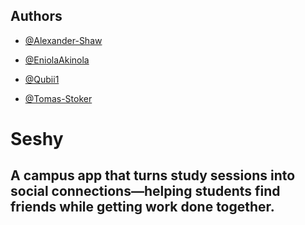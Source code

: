 
## Authors

- [@Alexander-Shaw](https://github.com/alexander-shaw)

- [@EniolaAkinola](https://github.com/Eniolaakinola)

- [@Qubii1](https://github.com/Qubii1)

- [@Tomas-Stoker](https://github.com/Tomas-Stoker)

# Seshy

## A campus app that turns study sessions into social connections—helping students find friends while getting work done together.
